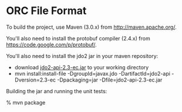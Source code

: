 ORC File Format
===

To build the project, use Maven (3.0.x) from http://maven.apache.org/.

You'll also need to install the protobuf compiler (2.4.x) from https://code.google.com/p/protobuf/.

You'll also need to install the jdo2 jar in your maven repository:
* download [jdo2-api-2.3-ec.jar](http://www.datanucleus.org/downloads/maven2/javax/jdo/jdo2-api/2.3-ec/jdo2-api-2.3-ec.jar) to your working directory
* mvn install:install-file -DgroupId=javax.jdo -DartifactId=jdo2-api -Dversion=2.3-ec -Dpackaging=jar -Dfile=jdo2-api-2.3-ec.jar

Building the jar and running the unit tests:

% mvn package

